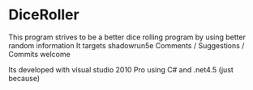 DiceRoller
==========

This program strives to be a better dice rolling program by using better random information
It targets shadowrun5e Comments / Suggestions / Commits welcome

Its developed with visual studio 2010 Pro using C# and .net4.5 (just because)
